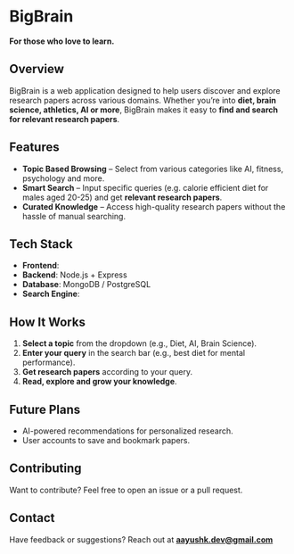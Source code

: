 # BigBrain  

**For those who love to learn.**  

## Overview  
BigBrain is a web application designed to help users discover and explore research papers across various domains. Whether you’re into **diet, brain science, athletics, AI or more**, BigBrain makes it easy to **find and search for relevant research papers**.  

## Features  
- **Topic Based Browsing** – Select from various categories like AI, fitness, psychology and more.  
- **Smart Search** – Input specific queries (e.g. calorie efficient diet for males aged 20-25) and get **relevant research papers**.  
- **Curated Knowledge** – Access high-quality research papers without the hassle of manual searching.  

## Tech Stack  
- **Frontend**:  
- **Backend**: Node.js + Express  
- **Database**: MongoDB / PostgreSQL  
- **Search Engine**: 

## How It Works  
1. **Select a topic** from the dropdown (e.g., Diet, AI, Brain Science).  
2. **Enter your query** in the search bar (e.g., best diet for mental performance).  
3. **Get research papers** according to your query.  
4. **Read, explore and grow your knowledge**.  

## Future Plans  
- AI-powered recommendations for personalized research.  
- User accounts to save and bookmark papers.  

## Contributing  
Want to contribute? Feel free to open an issue or a pull request.

## Contact  
Have feedback or suggestions? Reach out at **aayushk.dev@gmail.com**  

